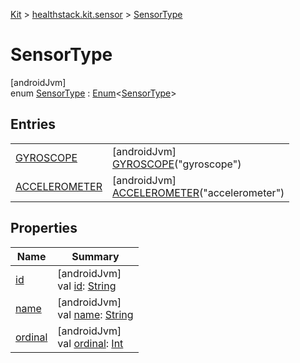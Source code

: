 
[Kit](../../../kit.html) > [healthstack.kit.sensor](../index.html) > [SensorType](index.html)



# SensorType



[androidJvm]\
enum [SensorType](index.html) : [Enum](https://kotlinlang.org/api/latest/jvm/stdlib/kotlin/-enum/index.html)&lt;[SensorType](index.html)&gt;



## Entries


| | |
|---|---|
| [GYROSCOPE](-g-y-r-o-s-c-o-p-e/index.html) | [androidJvm]<br>[GYROSCOPE](-g-y-r-o-s-c-o-p-e/index.html)(&quot;gyroscope&quot;) |
| [ACCELEROMETER](-a-c-c-e-l-e-r-o-m-e-t-e-r/index.html) | [androidJvm]<br>[ACCELEROMETER](-a-c-c-e-l-e-r-o-m-e-t-e-r/index.html)(&quot;accelerometer&quot;) |


## Properties


| Name | Summary |
|---|---|
| [id](id.html) | [androidJvm]<br>val [id](id.html): [String](https://kotlinlang.org/api/latest/jvm/stdlib/kotlin/-string/index.html) |
| [name](../../healthstack.kit.ui.util/-interaction-type/-n-o-t-h-i-n-g/index.html#-372974862%2FProperties%2F-106109196) | [androidJvm]<br>val [name](../../healthstack.kit.ui.util/-interaction-type/-n-o-t-h-i-n-g/index.html#-372974862%2FProperties%2F-106109196): [String](https://kotlinlang.org/api/latest/jvm/stdlib/kotlin/-string/index.html) |
| [ordinal](../../healthstack.kit.ui.util/-interaction-type/-n-o-t-h-i-n-g/index.html#-739389684%2FProperties%2F-106109196) | [androidJvm]<br>val [ordinal](../../healthstack.kit.ui.util/-interaction-type/-n-o-t-h-i-n-g/index.html#-739389684%2FProperties%2F-106109196): [Int](https://kotlinlang.org/api/latest/jvm/stdlib/kotlin/-int/index.html) |

